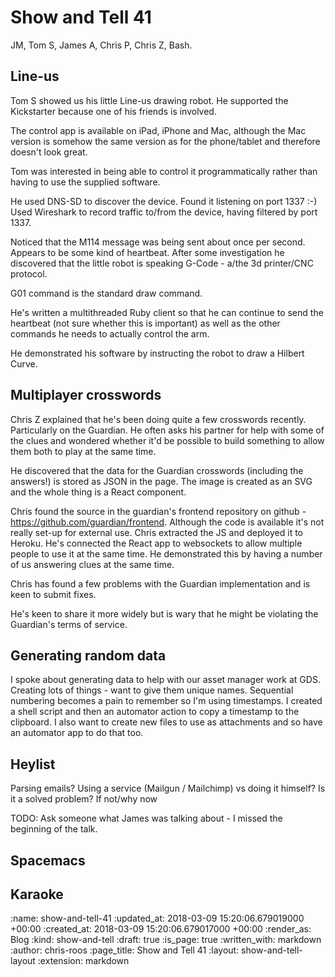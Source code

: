 Show and Tell 41
================

JM, Tom S, James A, Chris P, Chris Z, Bash.

## Line-us

Tom S showed us his little Line-us drawing robot. He supported the Kickstarter because one of his friends is involved.

The control app is available on iPad, iPhone and Mac, although the Mac version is somehow the same version as for the phone/tablet and therefore doesn't look great.

Tom was interested in being able to control it programmatically rather than having to use the supplied software.

He used DNS-SD to discover the device. Found it listening on port 1337 :-) Used Wireshark to record traffic to/from the device, having filtered by port 1337.

Noticed that the M114 message was being sent about once per second. Appears to be some kind of heartbeat. After some investigation he discovered that the little robot is speaking G-Code - a/the 3d printer/CNC protocol.

G01 command is the standard draw command.

He's written a multithreaded Ruby client so that he can continue to send the heartbeat (not sure whether this is important) as well as the other commands he needs to actually control the arm.

He demonstrated his software by instructing the robot to draw a Hilbert Curve.

## Multiplayer crosswords

Chris Z explained that he's been doing quite a few crosswords recently. Particularly on the Guardian. He often asks his partner for help with some of the clues and wondered whether it'd be possible to build something to allow them both to play at the same time.

He discovered that the data for the Guardian crosswords (including the answers!) is stored as JSON in the page. The image is created as an SVG and the whole thing is a React component.

Chris found the source in the guardian's frontend repository on github - https://github.com/guardian/frontend. Although the code is available it's not really set-up for external use. Chris extracted the JS and deployed it to Heroku. He's connected the React app to websockets to allow multiple people to use it at the same time. He demonstrated this by having a number of us answering clues at the same time.

Chris has found a few problems with the Guardian implementation and is keen to submit fixes.

He's keen to share it more widely but is wary that he might be violating the Guardian's terms of service.

## Generating random data

I spoke about generating data to help with our asset manager work at GDS. Creating lots of things - want to give them unique names. Sequential numbering becomes a pain to remember so I'm using timestamps. I created a shell script and then an automator action to copy a timestamp to the clipboard. I also want to create new files to use as attachments and so have an automator app to do that too.

## Heylist

Parsing emails? Using a service (Mailgun / Mailchimp) vs doing it himself? Is it a solved problem? If not/why now

TODO: Ask someone what James was talking about - I missed the beginning of the talk.

## Spacemacs

## Karaoke

:name: show-and-tell-41
:updated_at: 2018-03-09 15:20:06.679019000 +00:00
:created_at: 2018-03-09 15:20:06.679017000 +00:00
:render_as: Blog
:kind: show-and-tell
:draft: true
:is_page: true
:written_with: markdown
:author: chris-roos
:page_title: Show and Tell 41
:layout: show-and-tell-layout
:extension: markdown
